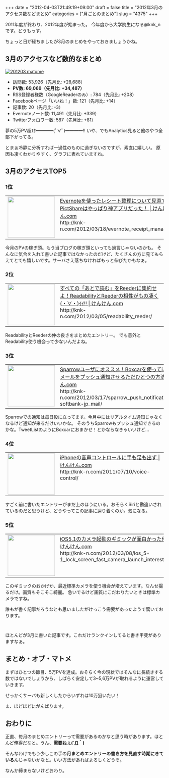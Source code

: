 +++
date = "2012-04-03T21:49:19+09:00"
draft = false
title = "2012年3月のアクセス数などまとめ"
categories = ["月ごとのまとめ"]
slug = "4375"
+++

2011年度が終わり、2012年度が始まった。
今年度から大学院生になる@knk_nです。どうもっす。

ちょっと日が経ちましたが3月のまとめをやっておきましょうかね。<!--more--><h2>3月のアクセスなど数的なまとめ</h2>

<div class="center"><a href="http://knk-n.com.s3-website-ap-northeast-1.amazonaws.com/images/2012/04/201203_matome.jpg" title="201203 matome" target="_blank"><img src="http://knk-n.com.s3-website-ap-northeast-1.amazonaws.com/images/2012/04/201203_matome.jpg" alt="201203 matome" title="201203_matome.jpg" /></a></div>

<ul>
<li>訪問数: 53,926（先月比: +28,688）</li>
<li><strong>PV数: 69,069（先月比: +34,487）</strong></li>
<li>RSS登録者様数（GoogleReaderのみ）: 784（先月比: +208）</li>
<li>Facebookページ「いいね！」数: 121（先月比: +14）</li>
<li>記事数: 20（先月比: -3）</li>
<li>Evernoteノート数: 11,491（先月比: +339）</li>
<li>Twitterフォロワー数: 587（先月比: +81）</li>
</ul>

夢の5万PV超ｴﾀ━━━━(ﾟ∀ﾟ)━━━━!!
いや、でもAnalytics見ると他のやつ全部下がってる。

とまぁ冷静に分析すれば一過性のものに過ぎないのですが、素直に嬉しい。
原因も凄くわかりやすく、グラフに表れていますね。

<h2>3月のアクセスTOP5</h2>
<h3>1位</h3>
<table width="100%"><td valign="top" width="150"><a href="http://knk-n.com/2012/03/18/evernote_receipt_management/" target="_blank"><img border="0" src="http://capture.heartrails.com/150x130/shadow?http://knk-n.com/2012/03/18/evernote_receipt_management/" alt="" width="150" height="130" /></a></td><td valign="top"><a href="http://knk-n.com/2012/03/18/evernote_receipt_management/" target="_blank">Evernoteを使ったレシート整理について見直す PictShareはやっぱり神アプリだった！ | けんけん.com</a><script type="text/javascript">var url="http://knk-n.com/2012/03/18/evernote_receipt_management/";</script><script src="http://api.b.st-hatena.com/entry.count?url=http://knk-n.com/2012/03/18/evernote_receipt_management/&callback=hatebTxt"></script><br><div class="small green">http://knk-n.com/2012/03/18/evernote_receipt_management/</div></td></table>
今月のPVの稼ぎ頭。もう当ブログの稼ぎ頭といっても過言じゃないのかも。
そんなに気合を入れて書いた記事ではなかったのだけど、たくさんの方に見てもらえてとても嬉しいです。サーバさえ落ちなければもっと伸びたかもなぁ。
<h3>2位</h3>
<table width="100%"><td valign="top" width="150"><a href="http://knk-n.com/2012/03/05/readability_reeder/" target="_blank"><img border="0" src="http://capture.heartrails.com/150x130/shadow?http://knk-n.com/2012/03/05/readability_reeder/" alt="" width="150" height="130" /></a></td><td valign="top"><a href="http://knk-n.com/2012/03/05/readability_reeder/" target="_blank">すべての「あとで読む」をReederに集約せよ！ReadabilityとReederの相性がもの凄く(・∀・)ｲｲ!! | けんけん.com</a><script type="text/javascript">var url="http://knk-n.com/2012/03/05/readability_reeder/";</script><script src="http://api.b.st-hatena.com/entry.count?url=http://knk-n.com/2012/03/05/readability_reeder/&callback=hatebTxt"></script><br><div class="small green">http://knk-n.com/2012/03/05/readability_reeder/</div></td></table>
ReadabilityとReederの仲の良さをまとめたエントリー。
でも意外とReadability使う機会って少ないんだよね。
<h3>3位</h3>
<table width="100%"><td valign="top" width="150"><a href="http://knk-n.com/2012/03/17/sparrow_push_notification_from_i-softbank-jp_mail/" target="_blank"><img border="0" src="http://capture.heartrails.com/150x130/shadow?http://knk-n.com/2012/03/17/sparrow_push_notification_from_i-softbank-jp_mail/" alt="" width="150" height="130" /></a></td><td valign="top"><a href="http://knk-n.com/2012/03/17/sparrow_push_notification_from_i-softbank-jp_mail/" target="_blank">Sparrowユーザにオススメ！Boxcarを使ってi.softbank.jpメールをプッシュ通知させるただひとつの方法 | けんけん.com</a><script type="text/javascript">var url="http://knk-n.com/2012/03/17/sparrow_push_notification_from_i-softbank-jp_mail/";</script><script src="http://api.b.st-hatena.com/entry.count?url=http://knk-n.com/2012/03/17/sparrow_push_notification_from_i-softbank-jp_mail/&callback=hatebTxt"></script><br><div class="small green">http://knk-n.com/2012/03/17/sparrow_push_notification_from_i-softbank-jp_mail/</div></td></table>
Sparrowでの通知は毎日役に立ってます。今月中にはリアルタイム通知じゃなくなるけど通知が来るだけいいかな。
そのうちSparrowもプッシュ通知できるのかな。TweetListのようにBoxcarにおまかせ！とかならなきゃいいけど…
<h3>4位</h3>
<table width="100%"><td valign="top" width="150"><a href="http://knk-n.com/2011/07/10/voice-control/" target="_blank"><img border="0" src="http://capture.heartrails.com/150x130/shadow?http://knk-n.com/2011/07/10/voice-control/" alt="" width="150" height="130" /></a></td><td valign="top"><a href="http://knk-n.com/2011/07/10/voice-control/" target="_blank">iPhoneの音声コントロールに手も足も出ず | けんけん.com</a><script type="text/javascript">var url="http://knk-n.com/2011/07/10/voice-control/";</script><script src="http://api.b.st-hatena.com/entry.count?url=http://knk-n.com/2011/07/10/voice-control/&callback=hatebTxt"></script><br><div class="small green">http://knk-n.com/2011/07/10/voice-control/</div></td></table>
すごく前に書いたエントリーがまだ上のほうにいる。おそらくSiriと勘違いされているのだと思うけど、どうやってこの記事に辿り着くのか。気になる。
<h3>5位</h3>
<table width="100%"><td valign="top" width="150"><a href="http://knk-n.com/2012/03/08/ios_5-1_lock_screen_fast_camera_launch_interesting/" target="_blank"><img border="0" src="http://capture.heartrails.com/150x130/shadow?http://knk-n.com/2012/03/08/ios_5-1_lock_screen_fast_camera_launch_interesting/" alt="" width="150" height="130" /></a></td><td valign="top"><a href="http://knk-n.com/2012/03/08/ios_5-1_lock_screen_fast_camera_launch_interesting/" target="_blank">iOS5.1のカメラ起動のギミックが面白かった件 | けんけん.com</a><script type="text/javascript">var url="http://knk-n.com/2012/03/08/ios_5-1_lock_screen_fast_camera_launch_interesting/";</script><script src="http://api.b.st-hatena.com/entry.count?url=http://knk-n.com/2012/03/08/ios_5-1_lock_screen_fast_camera_launch_interesting/&callback=hatebTxt"></script><br><div class="small green">http://knk-n.com/2012/03/08/ios_5-1_lock_screen_fast_camera_launch_interesting/</div></td></table>
このギミックのおかげか、最近標準カメラを使う機会が増えています。なんせ撮るだけ。画質もそこそこ綺麗。
急いでるけど画質にこだわりたいときは標準カメラですね。

誰もが書く記事だろうなとも思いましたがけっこう需要があったようで驚いております。
<p style="margin-top: 3em;"></p>
ほとんどが3月に書いた記事です。これだけランクインしてると書き甲斐がありますなぁ。

<h2>まとめ・オブ・マトメ</h2>
まずはひとつの節目、5万PVを達成。おそらく今の現状ではそんなに長続きする数ではないでしょうから、しばらく安定して3~5,6万PVが取れるように運営していきます。

せっかくサーバも新しくしたからいずれは10万狙いたい！

ま、ほどほどにがんばります。

<h2>おわりに</h2>
正直、毎月のまとめエントリーって需要があるのかなと思う時があります。ほとんど俺得だなと。うん、<strong>需要ねぇ(´Д｀)</strong>

そんなわけでもう少しこの手の<strong>月まとめエントリーの書き方を見直す時期にきている</strong>んじゃないかなと。いい方法があればよろしくどうぞ。

なんか締まらないけどおわり。
